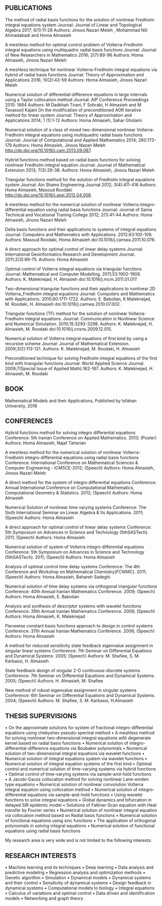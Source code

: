 ## PUBLICATIONS

The method of radial basis functions for the solution of nonlinear Fredholm integral equations system
Journal: Journal of Linear and Topological Algebra 2017; 6(1):11-28
Authors: Jinoos Nazari Meleh , Mohammad Nili Ahmadabadi and Homa Almasieh

A meshless method for optimal control problem of Volterra-Fredholm integral equations using multiquadric radial basis functions
Journal: Journal of New Researchers in Mathematics 2016; 2(7):89-96
Authors: Homa Almasieh, Jinoos Nazari Meleh

A meshless technique for nonlinear Volterra-Fredholm integral equations via hybrid of radial basis functions
Journal: Theory of Approximation and Applications 2016; 10(2):43-59
Authors: Homa Almasieh, Jinoos Nazari Meleh

Numerical solution of differential-difference equations in large intervals using a Taylor collocation method
Journal: AIP Conference Proceedings 2015: 1684
Authors: M Dadkhah Tirani, F Sohrabi, H Almasieh and M Tavassoli Kajani
On the modification of preconditioned AOR iterative method for linear system
Journal: Theory of Approximation and Applications 2014; 1 (1):1-12
Authors: Homa Almasieh, Sahar Gholami

Numerical solution of a class of mixed two-dimensional nonlinear Volterra-Fredholm integral equations using multiquadric radial basis functions
Journal: Journal of Computational and Applied Mathematics 2014; 260:173-179
Authors: Homa Almasieh, Jinoos Nazari Meleh
http://dx.doi.org/10.1016/j.cam.2013.09.067.

Hybrid functions method based on radial basis functions for solving nonlinear Fredholm integral equation
Journal: Journal of Mathematical Extension 2013; 7(3):29-38.
Authors: Homa Almasieh, Jinoos Nazari Meleh

Triangular functions method for the solution of Fredholm integral equations system
Journal: Ain Shams Engineering Journal 2012; 3(4):411-416
Authors: Homa Almasieh, Masoud Roodaki
http://dx.doi.org/10.1016/j.asej.2012.04.006.

A meshless method for the numerical solution of nonlinear Volterra integro-differential equation using radial basis functions
Journal: Journal of Sama Technical and Vocational Traning College 2012; 2(1):41-44
Authors: Homa Almasieh, Jinoos Nazari Meleh

Delta basis functions and their applications to systems of integral equations
Journal: Computers and Mathematics with Applications. 2012;63:100-109.
Authors: Masoud Roodaki, Homa Almasieh
doi:10.1016/j.camwa.2011.10.076.

A direct approach for optimal control of linear delay systems
Journal: International Geoinformatics Research and Development Journal. 2011;2(3):69-75.
Authors: Homa Almasieh

Optimal control of Volterra integral equations via triangular functions    Journal: Mathematical and Computer Modelling. 2011;53:1902-1909.
Authors: K. Maleknejad, H. Almasieh
doi:10.1016/j.mcm.2011.01.017.

Two-dimensional triangular functions and their applications to nonlinear 2D Volterra_Fredholm integral equations
 Journal: Computers and Mathematics with Applications. 2010;60:1711-1722.
Authors: E. Babolian, K.Maleknejad, M. Roodaki, H. Almasieh
doi:10.1016/j.camwa.2010.07.002.

Triangular functions (TF) method for the solution of nonlinear Volterra-Fredholm integral equations.
Journal: Communication in Nonlinear Science and Numerical Simulation. 2010;15:3293-3298.
Authors: K. Maleknejad, H. Almasieh, M. Roodaki
doi:10.1016/j.cnsns.2009.12.015.

Numerical solution of Volterra integral equations of first kind by using a recursive scheme
Journal: Journal of Mathematical Extension. 2009;3(2):113-121.
Authors: K. Maleknejad, M. Roodaki, H. Almasieh

Preconditioned technique for solving Fredholm integral equations of the first kind with triangular functions
Journal: World Applied Science Journal. 2009;7(Special Issue of Applied Math):162-167.
Authors: K. Maleknejad, H. Almasieh, M. Roodaki


## BOOK

Mathematical  Models and their Applications, Published by Isfahan University, 2018


## CONFERENCES

Hybrid functions method for solving integro differential equations
Conference: 5th Iranian Conference on Applied Mathematics. 2013; (Poster)
Authors: Homa Almasieh, Najaf Taherian

A meshless method for the numerical solution of nonlinear Volterra-Fredholm integro-differential equations using radial basis functions
Conference: International Conference on Mathematical Sciences & Computer Engineering - ICMSCE-2012; (Speech)
Authors: Homa Almasieh, Jinoos Nazari Meleh

A direct method for the system of integro differential equations 
Conference: Annual International Conference on Computational Mathematics, Computational Geometry & Statistics. 2012; (Speech)
Authors: Homa Almasieh

Numerical Solution of nonlinear time varying systems
Conference: The Sixth International Seminar on Linear Algebra & Its Applications. 2011; (Speech)
Authors: Homa Almasieh

A direct approach for optimal control of linear delay systems
 Conference: 5th Symposium on Advances in Science and Technology (5thSASTech). 2011; (Speech)
Authors: Homa Almasieh

Numerical solution of system of Volterra integro differential equations 
Conference: 5th Symposium on Advances in Science and Technology (5thSASTech). 2011; (Speech)
Authors: Homa Almasieh

Analysis of optimal control time delay systems
Conference: The  4th Conference and Workshop on Mathematical Chemistry(FCWMC). 2011; (Speech)
Authors: Homa Almasieh, Bahareh Sadeghi

Numerical solution of time delay systems via orthogonal triangular functions Conference: 40th Annual Iranian Mathematics Conference. 2009; (Speech)
Authors: Homa Almasieh, E. Babolian

Analysis and synthesis of descriptor systems with wavelet functions 
Conference: 39th Annual Iranian Mathematics Conference. 2008; (Speech)
Authors: Homa Almasieh, K. Maleknejad

Piecewise constant basis functions approach to design in control systems
Conference: 37th Annual Iranian Mathematics Conference. 2006; (Speech)
Authors: Homa Almasieh

A method for reduced sensitivity state feedback eigenvalue assignment in singular linear systems
Conference: 7th Seminar on Differential Equations and Dynamical Systems. 2005; (Speech)
Authors: M. Shafiee, S. M. Karbassi, H. Almasieh

State feedback design of singular 2-D continuous-discrete systems
Conference: 7th Seminar on Differential Equations and Dynamical Systems. 2005; (Speech)
Authors: H. Almasieh, M. Shafiee

New method of robust eigenvalue assignment in singular systems
Conference: 6th Seminar on Differential Equations and Dynamical Systems. 2004; (Speech)
Authors: M. Shafiee, S. M. Karbassi, H.Almasieh

## THESIS SUPERVISIONS

•	On the approximate solutions for system of fractional integro-differential equations using chebyshev pseudo-spectral method
•	A meshless method for solving nonlinear two-dimensional integral equations with degenerate kernel based on radial basis functions
•	Numerical solution of integro-differential-difference equations via Boubaker polynomials
•	Numerical solution of two-dimensional integral equations via wavelet functions
•	Numerical solution of integral equations syatem via wavelet functions
•	Numerical solution of integral equation systems of the first kind
•	Optimal control and numerical solution of time-varying systems via hybrid functions                         
•	Optimal control of time-varying systems via sample-and-hold functions  
•	A Jacobi-Gauss collocation method for solving nonlinear Lane-emden type equations 
•	Numerical solution of nonlinear convolution Volterra integral equation using collocation method
•	Numerical solution of integro-differential equations via sample-and-hold functions
•	Using wavelet functions to solve integral equations
•	Global dynamics and bifurcation in delayed SIR epidemic model
•	Solutions of Falkner-Scan equation with Heat transfer by Fourier series
•	Numerical solution of nonlinear integral equation via collocation method based on Radial basis functions
•	Numerical solution of functional equations using sinc functions
•	The application of orthogonal polynomials in solving integral equations
•	Numerical solution of functional equations using radial basis functions

My research area is very wide and is not limited to the following interests:   


## RESEARCH INTERESTS

•	Machine learning and its techniques
•	Deep learning 
•	Data analysis and predictive modeling 
•	Regression analysis and optimization methods
•	Genetic algorithm
•	Simulation
•	Dynamical models
•	Dynamical systems and their control
•	Sensitivity of dynamical systems 
•	Design feedback in dynamical systems
•	Computational models to biology
•	Integral equations 
•	Calculus of variations and optimal control
•	Data driven and identification models
•	Networking and graph theory 






